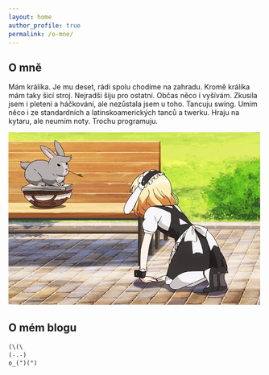 ```yaml
---
layout: home
author_profile: true
permalink: /o-mne/
---
```


## O mně

Mám králíka. Je mu deset, rádi spolu chodíme na zahradu.
Kromě králíka mám taky šicí stroj.
Nejradši šiju pro ostatní.
Občas něco i vyšívám.
Zkusila jsem i pletení a háčkování, ale nezůstala jsem u toho.
Tancuju swing. Umím něco i ze standardních a latinskoamerických tanců a twerku.
Hraju na kytaru, ale neumím noty.
Trochu programuju.

![olga](/assets/images/olga.gif)

## O mém blogu

```
(\(\
(-.-)
o_(")(")
```

